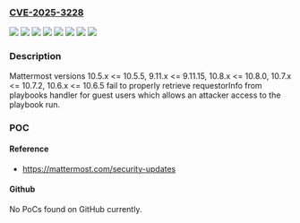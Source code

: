 ### [CVE-2025-3228](https://cve.mitre.org/cgi-bin/cvename.cgi?name=CVE-2025-3228)
![](https://img.shields.io/static/v1?label=Product&message=Mattermost&color=blue)
![](https://img.shields.io/static/v1?label=Version&message=&color=brightgreen)
![](https://img.shields.io/static/v1?label=Version&message=10.5.0%20&color=brightgreen)
![](https://img.shields.io/static/v1?label=Version&message=10.6.0%20&color=brightgreen)
![](https://img.shields.io/static/v1?label=Version&message=10.7.0%20&color=brightgreen)
![](https://img.shields.io/static/v1?label=Version&message=10.8.0%20&color=brightgreen)
![](https://img.shields.io/static/v1?label=Version&message=9.11.0%20&color=brightgreen)
![](https://img.shields.io/static/v1?label=Vulnerability&message=CWE-863%3A%20Incorrect%20Authorization&color=brightgreen)

### Description

Mattermost versions 10.5.x <= 10.5.5, 9.11.x <= 9.11.15, 10.8.x <= 10.8.0, 10.7.x <= 10.7.2, 10.6.x <= 10.6.5 fail to properly retrieve requestorInfo from playbooks handler for guest users which allows an attacker access to the playbook run.

### POC

#### Reference
- https://mattermost.com/security-updates

#### Github
No PoCs found on GitHub currently.

